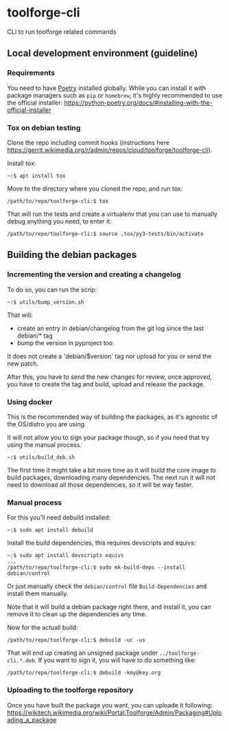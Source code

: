 # toolforge-cli

CLI to run toolforge related commands

## Local development environment (guideline)

### Requirements

You need to have [Poetry](https://github.com/python-poetry/poetry) installed globally. While you can install it with package managers such as `pip` or `homebrew`, it's highly recommended to use the official installer:
https://python-poetry.org/docs/#installing-with-the-official-installer

### Tox on debian testing

Clone the repo including commit hooks (instructions here https://gerrit.wikimedia.org/r/admin/repos/cloud/toolforge/toolforge-cli).

Install tox:
```
~:$ apt install tox
```

Move to the directory where you cloned the repo, and run tox:
```
/path/to/repo/toolforge-cli:$ tox
```

That will run the tests and create a virtualenv that you can use to manually debug anything you need, to enter it:
```
/path/to/repo/toolforge-cli:$ source .tox/py3-tests/bin/activate
```

## Building the debian packages
### Incrementing the version and creating a changelog
To do so, you can run the scrip:
```
~:$ utils/bump_version.sh
```

That will:

* create an entry in debian/changelog from the git log since the last debian/* tag
* bump the version in pyproject too

It does not create a 'debian/$version' tag nor upload for you or send the new patch.


After this, you have to send the new changes for review, once approved, you have to create the tag and build, upload
and release the package.


### Using docker
This is the recommended way of building the packages, as it's agnostic of the OS/distro you are using.

It will not allow you to sign your package though, so if you need that try using the manual process.

```
~:$ utils/build_deb.sh
```

The first time it might take a bit more time as it will build the core image to build packages, downloading many
dependencies. The next run it will not need to download all those dependencies, so it will be way faster.

### Manual process
For this you'll need debuild installed:
```
~:$ sudo apt install debuild
```

Install the build dependencies, this requires devscripts and equivs:
```
~:$ sudo apt install devscripts equivs
...
/path/to/repo/toolforge-cli:$ sudo mk-build-deps --install debian/control
```

Or just manually check the `debian/control` file `Build-Dependencies` and install them manually.

Note that it will build a debian package right there, and install it, you can remove it to clean up the dependencies any time.


Now for the actuall build:
```
/path/to/repo/toolforge-cli:$ debuild -uc -us
```

That will end up creating an unsigned package under `../toolforge-cli.*.deb`.
If you want to sign it, you will have to do something like:
```
/path/to/repo/toolforge-cli:$ debuild -kmy@key.org
```

### Uploading to the toolforge repository

Once you have built the package you want, you can uploade it following:
https://wikitech.wikimedia.org/wiki/Portal:Toolforge/Admin/Packaging#Uploading_a_package
